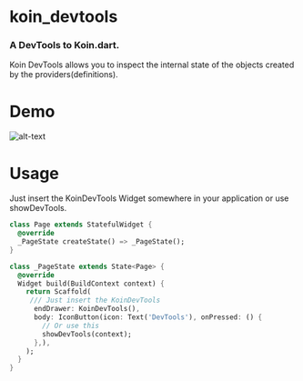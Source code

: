 # koin_devtools

### A DevTools to Koin.dart.  

Koin DevTools allows you to inspect the internal state of the objects created by the providers(definitions).

# Demo

![alt-text](https://github.com/pbissonho/koin.dart/blob/master/devtools.gif)

# Usage

Just insert the KoinDevTools Widget somewhere in your application or use showDevTools.

```dart
class Page extends StatefulWidget {
  @override
  _PageState createState() => _PageState();
}

class _PageState extends State<Page> {
  @override
  Widget build(BuildContext context) {
    return Scaffold(
     /// Just insert the KoinDevTools
      endDrawer: KoinDevTools(),
      body: IconButton(icon: Text('DevTools'), onPressed: () {
        // Or use this
        showDevTools(context);
      },),
    );
  }
}
```